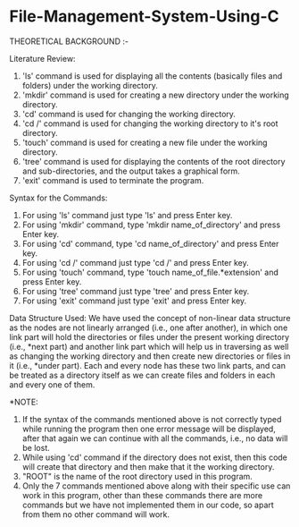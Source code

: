 # File-Management-System-Using-C
THEORETICAL BACKGROUND :-

Literature Review:
1. 'ls' command is used for displaying all the contents (basically files and folders) under the working directory.
2. 'mkdir' command is used for creating a new directory under the working directory.
3. 'cd' command is used for changing the working directory.
4. 'cd /' command is used for changing the working directory to it's root directory.
5. 'touch' command is used for creating a new file under the working directory.
6. 'tree' command is used for displaying the contents of the root directory and sub-directories, and the output takes a graphical form.
7. 'exit' command is used to terminate the program.

Syntax for the Commands:
1. For using 'ls' command just type 'ls' and press Enter key.
2. For using 'mkdir' command, type 'mkdir name_of_directory' and press Enter key.
3. For using 'cd' command, type 'cd name_of_directory' and press Enter key.
4. For using 'cd /' command just type 'cd /' and press Enter key.
5. For using 'touch' command, type 'touch name_of_file.*extension' and press Enter key.
6. For using 'tree' command just type 'tree' and press Enter key.
7. For using 'exit' command just type 'exit' and press Enter key.

Data Structure Used:
We have used the concept of non-linear data structure as the nodes are not linearly arranged (i.e., one after another), in which one link part will hold the directories or files under the present working directory (i.e., *next part) and another link part which will help us in traversing as well as changing the working directory and then create new directories or files in it (i.e., *under part). Each and every node has these two link parts, and can be treated as a directory itself as we can create files and folders in each and every one of them.

*NOTE:
1. If the syntax of the commands mentioned above is not correctly typed while running the program then one error message will be displayed, after that again we can continue with all the commands, i.e., no data will be lost.
2. While using 'cd' command if the directory does not exist, then this code will create that directory and then make that it the working directory.
3. "ROOT" is the name of the root directory used in this program.
4. Only the 7 commands mentioned above along with their specific use can work in this program, other than these commands there are more commands but we have not implemented them in our code, so apart from them no other command will work.
